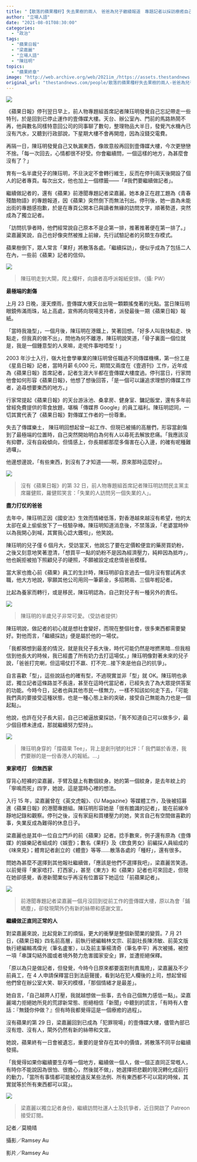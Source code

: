```yaml
---
title: "【散落的蘋果種籽】失去果樹的兩人　爸爸為兒子繼續報道　專題記者以採訪療癒自己"
author: "立場人語"
date: "2021-08-01T08:30:00"
categories:
  - "政治"
tags:
  - "蘋果日報"
  - "梁嘉麗"
  - "立場人語"
  - "陳珏明"
topics:
  - "蘋果終章"
image: "http://web.archive.org/web/2021im_/https://assets.thestandnews.com/media/photos/%E9%99%B3%E7%8F%8F%E6%98%8E.png"
original_url: "thestandnews.com/people/散落的蘋果種籽失去果樹的兩人-爸爸為兒子繼續報道-專題記者以採訪療癒自己"
---
```

![](http://web.archive.org/web/2021im_/https://assets.thestandnews.com/media/photos/%E9%99%B3%E7%8F%8F%E6%98%8E.png)

《蘋果日報》停刊翌日早上，前人物專題組首席記者陳珏明發覺自己忘記帶走一些特刊，於是回到已停止運作的壹傳媒大樓。天台、辦公室內、門前的馬路熱鬧不再，他與數名同樣特意回公司的同事聊了數句，整理物品大半日，發覺汽水機內已沒有汽水，又聽到行政部說，下星期大樓不會再開燈，因為沒錢交電費。

再隔一日，陳珏明發覺自己又執漏東西，像故意般再回到壹傳媒大樓，今次更戀戀不捨。「每一次回去，心情都很不好受。你會繼續問，一個這樣的地方，為甚麼會沒有了？」

育有一名半歲兒子的陳珏明，不旦決定不會轉行維生，反而在停刊兩天後開設了個人的記者專頁。每次出文，他也加上一個標籤——「#我們要繼續做記者」。

繼續做記者的，還有《蘋果》前港聞專題記者梁嘉麗。她本身正在趕工題為《青春殘酷物語》的專題報道，因《蘋果》突然倒下而無法刊出。停刊後，她一直為未能出街的專題感抱歉，於是在專頁公開本已與讀者無緣的訪問文字，順著勢道，突然成為了獨立記者。

「訪問抗爭者時，他們經常說自己原本不是企第一排，推著推著便在第一排了。」梁嘉麗笑說，自己也好像突然被推上前線，先行試驗記者的另類生存模式。

蘋果樹倒下，眾人常言「果籽」將散落各處。「繼續採訪」，便似乎成為了包括二人在內，一些前《蘋果》記者的信仰。

![](http://web.archive.org/web/2021im_/https://assets.thestandnews.com/media/photos/199811200_10223251060697240_2818811019936674215_n_UXCZa.jpg)
> 陳珏明走到大閘，爬上欄杆，向讀者高呼派報紙安排。（攝: PW）

**最極端的創傷**

上月 23 日晚，漫天煙雨，壹傳媒大樓天台出現一顆顆搖曳著的光點。當日陳珏明眼鏡佈滿雨珠，站上高處，宣佈將向現場支持者，派發最後一期《蘋果日報》報紙。

「當時我幾型」，一個月後，陳珏明在港鐵上，笑著回想。「好多人叫我快點走、快點走，但我真的做不出」，問他為何不離港，陳珏明說笑道，「骨子裏面一個位就是，我是一個鍾意型的人來嘛，走呢件事咁唔型！」

2003 年沙士入行，嶺大社會學畢業的陳珏明曾任職過不同傳媒機構，第一份工是《星島日報》記者，當時月薪 6,000 元，期間又兩度在《壹週刊》工作，近年成為《蘋果日報》首席記者，記者生涯大半都在壹傳媒大樓度過。停刊當日，行家問他會如何形容《蘋果日報》，他想了想後回答，「是一個可以讓追求理想的傳媒工作者，追尋想要東西的地方。」

行家常提起《蘋果日報》的天台游泳池、桑拿房、健身室、鏞記飯堂，還有多年前曾經免費提供的零食放題，堪稱「傳媒界 Google」的員工福利。陳珏明認同，一切其實代表了《蘋果日報》對傳媒工作者的一份尊重。

失去了傳媒樂土， 陳珏明回想起曾一起工作、但現已被捕的高層們，形容當創傷到了最極端的位置時，自己突然開始明白為何有人以尋死去解放悲痛。「我應該沒有抑鬱，沒有自殺傾向，但情感上，你長期都那麼多傷害在心入邊，的確有呢種難過囉」。

他邊想邊說，「有些東西，到沒有了才知道——啊，原來那時這麼好」。

![](http://web.archive.org/web/2021im_/https://assets.thestandnews.com/media/photos/20210723_%E5%89%8D%E8%98%8B%E6%9E%9C%E8%A8%98%E8%80%85%E8%A8%AA%E5%95%8F-8.jpg)
> 沒有《蘋果日報》的第 32 日，前人物專題組首席記者陳珏明訪問民主黨主席羅健熙，羅健熙笑言：「失業的人訪問另一個失業的人」。

**盡力打仗的爸爸**

去年中，陳珏明正因《國安法》生效而情緒低落，對香港越來越沒有希望，他的太太卻在桌上偷偷放下了一枝驗孕棒。陳珏明知道消息後，不禁落淚，「老婆當時仲以為我開心到喊，其實我心諗大鑊啦」，他笑說。

陳珏明的兒子僅 6 個月大，受訪當天，他說忘了要在定價較便宜的藥房買奶粉，之後又刻意地笑著澄清，「想買平一點的奶粉不是因為經濟壓力，純粹因為抵咋」，他也婉拒被拍下照顧兒子的硬照，不願被設定成悲情爸爸模樣。

當大家也擔心前《蘋果》員工的生計時，陳珏明卻自言過去一個月沒有嘗試再求職，他大方地說，寧願其他公司用同一筆薪金，多招聘兩、三個年輕記者。

比起為養家而轉行，或是移民，陳珏明認為，自己對兒子有一種另外的責任。

![](http://web.archive.org/web/2021im_/https://assets.thestandnews.com/media/photos/2465C3BA-9646-4FDE-AD65-5EB2AD3A713E.jpeg)
> 陳珏明的半歲兒子非常可愛。（受訪者提供）

陳珏明說，做記者的初心就是想社會變好，而現在整個社會，很多東西都需要變好。對他而言，「繼續採訪」便是屬於他的一場仗。

「我都預想到最差的情況，就是我兒子長大後，時代可能仍然是咁撚黑暗…但我相信到他長大的時候，我已經盡了所有奶力去打這場仗。」陳珏明像對著未來的兒子說，「爸爸打完喇，但這場仗打不嬴、打不完...接下來是他自己的抗爭」。

自言喜歡「型」，這些說話也的確有型，不過現實並非「型」就 OK。陳珏明也承認，獨立記者這條路並不長遠，甚至在這時代當記者，已經失去了為大眾提供答案的功能。今時今日，記者也與其他市民一樣無力，一樣不知該如何走下去，「可能我們真的要接受這種狀態，也是一種心態上新的突破，接受自己無能為力也是一個起點」。

他說，也許在兒子長大前，自己已被逼放棄採訪，「我不知道自己可以做多少，最少個目標未達成，那就繼續努力堅持」。

![](http://web.archive.org/web/2021im_/https://assets.thestandnews.com/media/photos/20210723_%E5%89%8D%E8%98%8B%E6%9E%9C%E8%A8%98%E8%80%85%E8%A8%AA%E5%95%8F-132.jpg)
> 陳珏明身穿的「撐蘋果 Tee」，背上是創刊號的社評：「 我們屬於香港，我們要辦的是一份香港人的報紙。...」

**東家唔打　但無西家**

穿背心短褲的梁嘉麗，手臂及腿上有數個紋身。她的第一個紋身，是去年紋上的「寧鳴而死」四字，她說，這是當時心裡的想法。

入行 15 年，梁嘉麗曾在《英文虎報》、《U Magazine》等媒體工作，及後被招募進《蘋果日報》的港聞專題組。陳珏明形容她是「很有膽識的記者」，能在前線冷靜地記錄和觀察。停刊之後，沒有家庭和買樓壓力的她，笑言自己有空間做喜歡的事，失業反成為難得的休息日子。

梁嘉麗也是其中一位自立門戶的前《蘋果》記者。捻手數來，例子還有原為《壹傳媒》的娛樂記者組成的《娛壹》；數名《果籽》及《飲食男女》前編採人員組成的《味來見》；體育記者創立的《體壹》等等……散落各處的「種籽」，還有很多。

問她為甚麼不選擇到其他報社繼續做，「應該是他們不選擇我吧」，梁嘉麗苦笑道。以前覺得「東家唔打、打西家」，甚至《東方》和《蘋果》記者也可來回走，但現在她卻感覺，香港新聞業似乎再沒有位置容下她這位「前蘋果記者」。

![](http://web.archive.org/web/2021im_/https://assets.thestandnews.com/media/photos/20210723_%E5%89%8D%E8%98%8B%E6%9E%9C%E8%A8%98%E8%80%85%E8%A8%AA%E5%95%8F-2_MHtSF7Y.jpg)
> 前港聞專題記者梁嘉麗一個月沒回到從前工作的壹傳媒大樓，原以為會「鋪晒塵」，卻發現閘外仍有新的絲帶和感謝文宣。

**繼續做正直同正常的人**

對梁嘉麗來說，比起覓新工的煩惱，更大的衝擊是整個新聞業的變質。7 月 21 日，《蘋果日報》四名前高層，前執行總編輯林文宗、前副社長陳沛敏、前英文版執行總編輯馮偉光（筆名盧峯），以及前主筆楊清奇（筆名李平）再次被捕，被控一項「串謀勾結外國或者境外勢力危害國家安全」罪，並遭拒絕保釋。

「原以為只是做記者，但發覺，今時今日原來都要面對刑責風險」，梁嘉麗及不少前員工，在 4 人申請保釋當日到法庭聲援，看到站在犯人欄後的上司，想起曾經他們曾在辦公室大笑、聊天的模樣，「那個情緒才是最差」。

她自言，「自己越畀人打壓，我就越想做一些事，去令自己個無力感低一點」。梁嘉麗竭力拒絕她所見的荒謬新常態、拒絕相信「新聞」中聽到的謊言，「有時有人會話：『無錢你仲做？』但有時我都覺得這是一個療癒的過程」。

沒有蘋果的第 29 日，梁嘉麗回到已成為「犯罪現場」的壹傳媒大樓，儘管內部已沒有燈、沒有人，閘外仍然有新的絲帶和文宣。

她說，蘋果終有一日會被遺忘，重要的是曾存在其中的價值，將散落不同平台繼續發揚。

「我覺得如果你繼續要生存喺一個地方，繼續做一個人，做一個正直同正常嘅人，有時你不能說因為很怕、很擔心，然後就不做」，她選擇把悲觀的現況轉化成前行的動力，「當所有事情都可能被控違反某些法例、所有東西都不可以寫的時候，其實就等於所有東西都可以寫」。

![](http://web.archive.org/web/2021im_/https://assets.thestandnews.com/media/photos/20210723_%E5%89%8D%E8%98%8B%E6%9E%9C%E8%A8%98%E8%80%85%E8%A8%AA%E5%95%8F-6_BXUOD47.jpg)
> 梁嘉麗以獨立記者身份，繼續訪問社運人士及抗爭者，近日開啟了 Patreon 接受訂閱。

記者／莫曉晴

攝影／Ramsey Au

影片／Ramsey Au